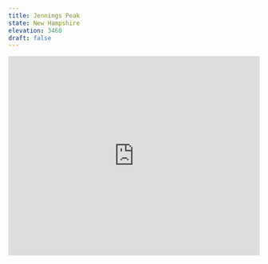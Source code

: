 ```yaml
---
title: Jennings Peak 
state: New Hampshire
elevation: 3460
draft: false
---
```

<iframe class="alltrails" src="https://www.alltrails.com/widget/trail/us/new-hampshire/jennings-peak-and-sandwich-mountain-trail-loop?u=i&sh=q5vqbr" width="100%" height="400" frameBorder="0" scrolling="no" marginHeight="0" marginWidth="0" title="AllTrails: Trail Guides and Maps for Hiking, Camping, and Running"></iframe>
